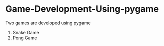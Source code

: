 # Game-Development-Using-pygame
Two games are developed using pygame
  1. Snake Game
  2. Pong Game
